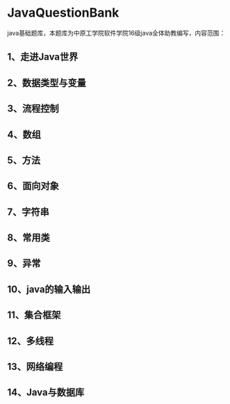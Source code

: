 # JavaQuestionBank
java基础题库，本题库为中原工学院软件学院16级java全体助教编写，内容范围：
## 1、走进Java世界
## 2、数据类型与变量
## 3、流程控制
## 4、数组
## 5、方法
## 6、面向对象
## 7、字符串
## 8、常用类
## 9、异常
## 10、java的输入输出
## 11、集合框架
## 12、多线程
## 13、网络编程
## 14、Java与数据库
